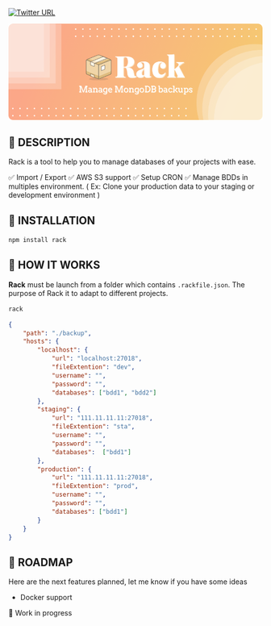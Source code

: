 [![Twitter URL](https://img.shields.io/twitter/url/https/twitter.com/fold_left.svg?style=social)](http://bit.ly/Share-Lumie-twitter)

![Rack Logo](./images/Rack.png)

## 🤔 DESCRIPTION

Rack is a tool to help you to manage databases of your projects with ease.

✅ Import / Export
✅ AWS S3 support
✅ Setup CRON
✅ Manage BDDs in multiples environment. ( Ex: Clone your production data to your staging or development environment )

## 💾 INSTALLATION

```bash
npm install rack
```

## 🔩 HOW IT WORKS

**Rack** must be launch from a folder which contains `.rackfile.json`. The purpose of Rack it to adapt to different projects.
```bash
rack
```

``` json
{
    "path": "./backup",
    "hosts": {
        "localhost": {
            "url": "localhost:27018",
            "fileExtention": "dev",
            "username": "",
            "password": "",
            "databases": ["bdd1", "bdd2"]
        },
        "staging": {
            "url": "111.11.11.11:27018",
            "fileExtention": "sta",
            "username": "",
            "password": "",
            "databases":  ["bdd1"]
        },
        "production": {
            "url": "111.11.11.11:27018",
            "fileExtention": "prod",
            "username": "",
            "password": "",
            "databases": ["bdd1"]
        }
    }
}
```

## 🚀 ROADMAP

Here are the next features planned, let me know if you have some ideas

* Docker support

🚧 Work in progress
